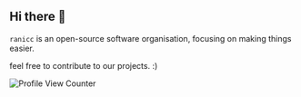 ## Hi there 👋

`ranicc` is an open-source software organisation, focusing on making things easier.

feel free to contribute to our projects. :)

![Profile View Counter](https://komarev.com/ghpvc/?username=ranicc&color=blueviolet&style=flat)
